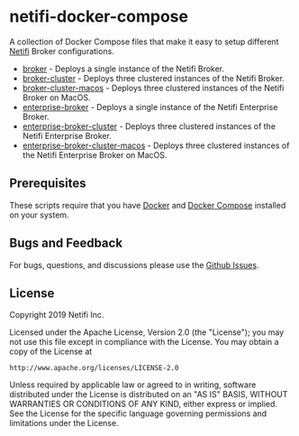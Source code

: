 # netifi-docker-compose
A collection of Docker Compose files that make it easy to setup different [Netifi](https://www.netifi.com) Broker configurations.

- [broker](broker) - Deploys a single instance of the Netifi Broker.
- [broker-cluster](broker-cluster) - Deploys three clustered instances of the Netifi Broker.
- [broker-cluster-macos](broker-cluster-macos) - Deploys three clustered instances of the Netifi Broker on MacOS.
- [enterprise-broker](enterprise-broker) - Deploys a single instance of the Netifi Enterprise Broker.
- [enterprise-broker-cluster](enterprise-broker-cluster) - Deploys three clustered instances of the Netifi Enterprise Broker.
- [enterprise-broker-cluster-macos](enterprise-broker-cluster-macos) - Deploys three clustered instances of the Netifi Enterprise Broker on MacOS.

## Prerequisites
These scripts require that you have [Docker](https://docs.docker.com/install/) and [Docker Compose](https://docs.docker.com/compose/install/) installed on your system.

## Bugs and Feedback
For bugs, questions, and discussions please use the [Github Issues](https://github.com/gregwhitaker/netifi-docker-compose/issues).

## License
Copyright 2019 Netifi Inc.

Licensed under the Apache License, Version 2.0 (the "License");
you may not use this file except in compliance with the License.
You may obtain a copy of the License at

    http://www.apache.org/licenses/LICENSE-2.0

Unless required by applicable law or agreed to in writing, software
distributed under the License is distributed on an "AS IS" BASIS,
WITHOUT WARRANTIES OR CONDITIONS OF ANY KIND, either express or implied.
See the License for the specific language governing permissions and
limitations under the License.